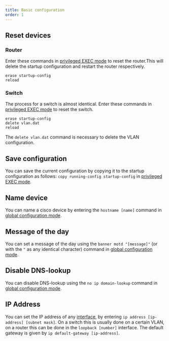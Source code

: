 ```yaml
---
title: Basic configuration
order: 1
---
```

## Reset devices

### Router

Enter these commands in [privileged EXEC mode](#command-modes) to reset the router.This will delete the startup configuration and restart the router respectively.

```
erase startup-config
reload
```

### Switch
The process for a switch is almost identical. Enter these commands in [privileged EXEC mode](#command-modes) to reset the switch.

```
erase startup-config
delete vlan.dat
reload
```

The `delete vlan.dat` command is necessary to delete the VLAN configuration.

## Save configuration

You can save the current configuration by copying it to the startup configuration as follows: `copy running-config startup-config` in [privileged EXEC mode](#privileged-exec-mode).

## Name device

You can name a cisco device by entering the `hostname [name]` command in [global configuration mode](#global-configuration-mode).

## Message of the day

You can set a message of the day using the `banner motd "[message]"` (or with the `"` as any identical character) command in [global configuration mode](#global-configuration-mode).

## Disable DNS-lookup

You can disable DNS-lookup using the `no ip domain-lookup` command in [global configuration mode](#global-configuration-mode).

## IP Address

You can set the IP address of any [interface](#interfaceline-configuration-mode), by entering `ip address [ip-address] [subnet mask]`. On a switch this is usually done on a certain VLAN, on a router this can be done in the `loopback [number]` interface. The default gateway is given by `ip default-gateway [ip-address]`.
